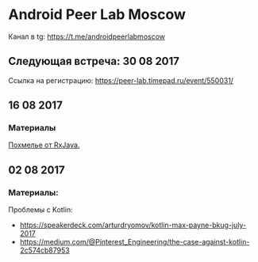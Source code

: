 # Android Peer Lab Moscow

Канал в tg: https://t.me/androidpeerlabmoscow

## Следующая встреча: 30 08 2017

Ссылка на регистрацию: https://peer-lab.timepad.ru/event/550031/

## 16 08 2017

### Материалы

[Похмелье от RxJava.](/rxjava_16_08.md)

## 02 08 2017

### Материалы:

Проблемы с Kotlin:
 - https://speakerdeck.com/arturdryomov/kotlin-max-payne-bkug-july-2017
 - https://medium.com/@Pinterest_Engineering/the-case-against-kotlin-2c574cb87953
